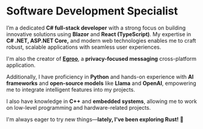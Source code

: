 # Software Development Specialist  

I’m a dedicated **C# full-stack developer** with a strong focus on building innovative solutions using **Blazor** and **React (TypeScript)**. My expertise in **C# .NET, ASP.NET Core,** and modern web technologies enables me to craft robust, scalable applications with seamless user experiences.  

I'm also the creator of **[Egroo](https://github.com/JihadKhawaja/Egroo)**, a **privacy-focused messaging** cross-platform application.  

Additionally, I have proficiency in **Python** and hands-on experience with **AI frameworks** and **open-source models** like **Llama** and **OpenAI**, empowering me to integrate intelligent features into my projects.  

I also have knowledge in **C++** and **embedded systems**, allowing me to work on low-level programming and hardware-related projects.  

I'm always eager to try new things—**lately, I've been exploring Rust!** 🚀  

